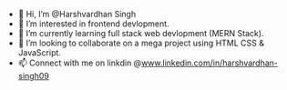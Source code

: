 - 👋 Hi, I’m @Harshvardhan Singh
- 👀 I’m interested in frontend devlopment.
- 🌱 I’m currently learning full stack web devlopment (MERN Stack).
- 💞️ I’m looking to collaborate on a mega project using HTML CSS & JavaScript.
- 📫 Connect with me on linkdin @www.linkedin.com/in/harshvardhan-singh09

<!---
Harsh-Singh-In/Harsh-Singh-In is a ✨ special ✨ repository because its `README.md` (this file) appears on your GitHub profile.
You can click the Preview link to take a look at your changes.
--->
